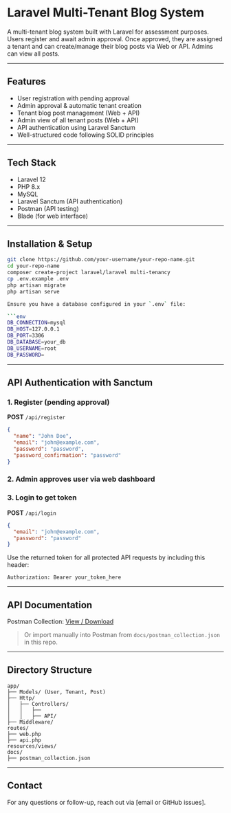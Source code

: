 # Laravel Multi-Tenant Blog System

A multi-tenant blog system built with Laravel for assessment purposes. Users register and await admin approval. Once approved, they are assigned a tenant and can create/manage their blog posts via Web or API. Admins can view all posts.

---

##  Features

- User registration with pending approval
- Admin approval & automatic tenant creation
- Tenant blog post management (Web + API)
- Admin view of all tenant posts (Web + API)
- API authentication using Laravel Sanctum
- Well-structured code following SOLID principles

---

## Tech Stack

- Laravel 12
- PHP 8.x
- MySQL
- Laravel Sanctum (API authentication)
- Postman (API testing)
- Blade (for web interface)

---

##  Installation & Setup

```bash
git clone https://github.com/your-username/your-repo-name.git
cd your-repo-name
composer create-project laravel/laravel multi-tenancy
cp .env.example .env
php artisan migrate
php artisan serve

Ensure you have a database configured in your `.env` file:

```env
DB_CONNECTION=mysql
DB_HOST=127.0.0.1
DB_PORT=3306
DB_DATABASE=your_db
DB_USERNAME=root
DB_PASSWORD=
```

---

##  API Authentication with Sanctum

### 1. Register (pending approval)
**POST** `/api/register`
```json
{
  "name": "John Doe",
  "email": "john@example.com",
  "password": "password",
  "password_confirmation": "password"
}
```

### 2. Admin approves user via web dashboard

### 3. Login to get token
**POST** `/api/login`
```json
{
  "email": "john@example.com",
  "password": "password"
}
```

Use the returned token for all protected API requests by including this header:

```
Authorization: Bearer your_token_here
```

---

##  API Documentation

Postman Collection: [View / Download](docs/postman_collection.json)

> Or import manually into Postman from `docs/postman_collection.json` in this repo.

---

##  Directory Structure

```
app/
├── Models/ (User, Tenant, Post)
├── Http/
│   ├── Controllers/
│   │   ├── 
│   │   ├── API/
├── Middleware/
routes/
├── web.php
├── api.php
resources/views/
docs/
├── postman_collection.json
```

---

##  Contact

For any questions or follow-up, reach out via [email or GitHub issues].
